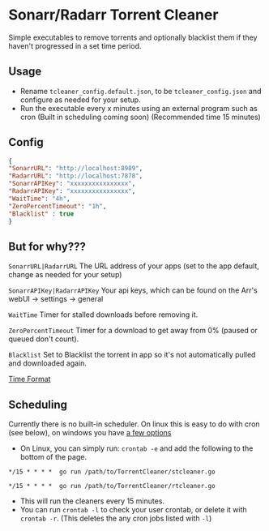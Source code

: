# Sonarr/Radarr Torrent Cleaner

Simple executables to remove torrents and optionally blacklist them if they haven't progressed in a set time period.

## Usage

- Rename `tcleaner_config.default.json`, to be `tcleaner_config.json` and configure as needed for your setup.
- Run the executable every x minutes using an external program such as cron (Built in scheduling coming soon) (Recommended time 15 minutes)

## Config

``` json
{
"SonarrURL": "http://localhost:8989",
"RadarrURL": "http://localhost:7878",
"SonarrAPIKey": "xxxxxxxxxxxxxxxx",
"RadarrAPIKey": "xxxxxxxxxxxxxxxx",
"WaitTime": "4h",
"ZeroPercentTimeout": "1h",
"Blacklist" : true
}

```
## But for why???
`SonarrURL|RadarrURL` The URL address of your apps (set to the app default, change as needed for your setup)

`SonarrAPIKey|RadarrAPIKey` Your api keys, which can be found on the Arr's webUI -> settings -> general

`WaitTime` Timer for stalled downloads before removing it.

`ZeroPercentTimeout` Timer for a download to get away from 0% (paused or queued don't count).

`Blacklist` Set to Blacklist the torrent in app so it's not automatically pulled and downloaded again.

[Time Format](https://golang.org/pkg/time/#ParseDuration)

## Scheduling

Currently there is no built-in scheduler. On linux this is easy to do with cron (see below), on windows you have [a few options](https://stackoverflow.com/a/132975)

- On Linux, you can simply run: `crontab -e` and add the following to the bottom of the page.

`*/15 * * * *  go run /path/to/TorrentCleaner/stcleaner.go`

`*/15 * * * *  go run /path/to/TorrentCleaner/rtcleaner.go`
- This will run the cleaners every 15 minutes.
- You can run `crontab -l` to check your user crontab, or delete it with `crontab -r`. (This deletes the any cron jobs listed with `-l`)

